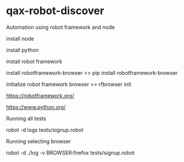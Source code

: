 # qax-robot-discover
Automation using robot framework and node


install node

install python

install robot framework

install robotframework-browser >> pip install robotframework-browser

initialize robot framework browser >> rfbrowser init

https://robotframework.org/ 

https://www.python.org/


Running all tests

robot -d logs tests/signup.robot

Running selecting browser

robot -d ./log -v BROWSER:firefox tests/signup.robot
